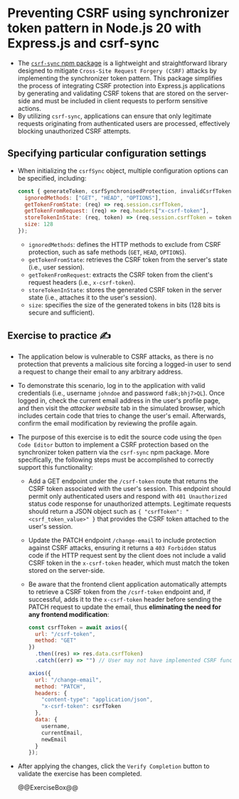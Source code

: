 # Preventing CSRF using synchronizer token pattern in Node.js 20 with Express.js and csrf-sync

* The [`csrf-sync` npm package][1] is a lightweight and straightforward library designed to mitigate `Cross-Site Request Forgery (CSRF)` attacks by implementing the synchronizer token pattern. This package simplifies the process of integrating CSRF protection into Express.js applications by generating and validating CSRF tokens that are stored on the server-side and must be included in client requests to perform sensitive actions.
* By utilizing `csrf-sync`, applications can ensure that only legitimate requests originating from authenticated users are processed, effectively blocking unauthorized CSRF attempts.

## Specifying particular configuration settings

* When initializing the `csrfSync` object, multiple configuration options can be specified, including:

  ```javascript
  const { generateToken, csrfSynchronisedProtection, invalidCsrfTokenError } = csrfSync({
    ignoredMethods: ["GET", "HEAD", "OPTIONS"],
    getTokenFromState: (req) => req.session.csrfToken,
    getTokenFromRequest: (req) => req.headers["x-csrf-token"],
    storeTokenInState: (req, token) => (req.session.csrfToken = token),
    size: 128
  });
  ```

  * `ignoredMethods`: defines the HTTP methods to exclude from CSRF protection, such as safe methods (`GET`, `HEAD`, `OPTIONS`).
  * `getTokenFromState`: retrieves the CSRF token from the server's state (i.e., user session).
  * `getTokenFromRequest`: extracts the CSRF token from the client's request headers (i.e., `x-csrf-token`).
  * `storeTokenInState`: stores the generated CSRF token in the server state (i.e., attaches it to the user's session).
  * `size`: specifies the size of the generated tokens in bits (128 bits is secure and sufficient).

## Exercise to practice :writing_hand:

* The application below is vulnerable to CSRF attacks, as there is no protection that prevents a malicious site forcing a logged-in user to send a request to change their email to any arbitrary address.
* To demonstrate this scenario, log in to the application with valid credentials (i.e., username `johndoe` and password `faBk;bhj7>QL`). Once logged in, check the current email address in the user's profile page, and then visit the *attacker website* tab in the simulated browser, which includes certain code that tries to change the user's email. Afterwards, confirm the email modification by reviewing the profile again.
* The purpose of this exercise is to edit the source code using the `Open Code Editor` button to implement a CSRF protection based on the synchronizer token pattern via the `csrf-sync` npm package. More specifically, the following steps must be accomplished to correctly support this functionality:
  * Add a GET endpoint under the `/csrf-token` route that returns the CSRF token associated with the user's session. This endpoint should permit only authenticated users and respond with `401 Unauthorized` status code response for unauthorized attempts. Legitimate requests should return a JSON object such as `{ "csrfToken": "<csrf_token_value>" }` that provides the CSRF token attached to the user's session.
  * Update the PATCH endpoint `/change-email` to include protection against CSRF attacks, ensuring it returns a `403 Forbidden` status code if the HTTP request sent by the client does not include a valid CSRF token in the `x-csrf-token` header, which must match the token stored on the server-side.
  * Be aware that the frontend client application automatically attempts to retrieve a CSRF token from the `/csrf-token` endpoint and, if successful, adds it to the `x-csrf-token` header before sending the PATCH request to update the email, thus **eliminating the need for any frontend modification**:

    ```javascript
    const csrfToken = await axios({
      url: "/csrf-token",
      method: "GET"
    })
      .then((res) => res.data.csrfToken)
      .catch((err) => "") // User may not have implemented CSRF functionality yet

    axios({
      url: "/change-email",
      method: "PATCH",
      headers: {
        "content-type": "application/json",
        "x-csrf-token": csrfToken
      },
      data: {
        username,
        currentEmail,
        newEmail
      }
    });
    ```

* After applying the changes, click the `Verify Completion` button to validate the exercise has been completed.

  @@ExerciseBox@@

[1]: https://www.npmjs.com/package/csrf-sync
